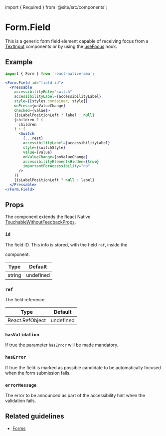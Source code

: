 import { Required } from '@site/src/components';

# Form.Field

This is a generic form field element capable of receiving focus from a [TextInput](./TextInput.mdx) components or by using the [useFocus](../hooks/useFocus.md) hook.

## Example

```jsx
import { Form } from 'react-native-ama';

<Form.Field id="field-id">
  <Pressable
    accessibilityRole="switch"
    accessibilityLabel={accessibilityLabel}
    style={[styles.container, style]}
    onPress={onValueChange}
    checked={value}>
    {isLabelPositionLeft ? label : null}
    {children ? (
      children
    ) : (
      <Switch
        {...rest}
        accessibilityLabel={accessibilityLabel}
        style={switchStyle}
        value={value}
        onValueChange={onValueChange}
        accessibilityElementsHidden={true}
        importantForAccessibility="no"
      />
    )}
    {isLabelPositionLeft ? null : label}
  </Pressable>
</Form.Field>
```

## Props

The component extends the React Native [TouchableWithoutFeedbackProps](https://reactnative.dev/docs/touchablewithoutfeedback#props).

### `id` 

The field ID. This info is stored, with the field `ref`, inside the [<Form />](./Form) component.

| Type   | Default   |
|--------|-----------|
| string | undefined |

### `ref`

The field reference.

| Type            | Default   |
|-----------------|-----------|
| React.RefObject | undefined |

### `hasValidation`

If true the parameter `hasError` will be made mandatory.

### `hasError`

If true the field is marked as possible candidate to be automatically focused when the form submission fails.

### `errorMessage`

The error to be announced as part of the accessibility hint when the validation fails.

## Related guidelines

- [Forms](../guidelines/forms)

